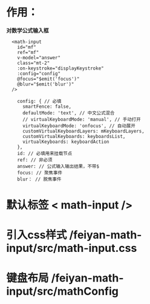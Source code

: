 # 作用：
  **对数学公式输入框**
```
  <math-input
    id="mf"
    ref="mf"
    v-model="answer"
    class="mt-2"
    :on-keystroke="displayKeystroke"
    :config="config"
    @focus="$emit('focus')"
    @blur="$emit('blur')"
  />
```
```
    config: { // 必填
      smartFence: false,
      defaultMode: 'text', // 中文公式混合
      // virtualKeyboardMode: 'manual', // 手动打开
      virtualKeyboardMode: 'onfocus', // 自动展开
      customVirtualKeyboardLayers: mKeyboardLayers,
      customVirtualKeyboards: keyboardsList,
      virtualKeyboards: keyboardAction
    },
    id: // 必填用来挂载节点
    ref: // 非必须
    answer: // 公式输入输出结果，不带$
    focus: // 聚焦事件
    blur： // 脱焦事件
```

# 默认标签 < math-input />
# 引入css样式 /feiyan-math-input/src/math-input.css
# 键盘布局 /feiyan-math-input/src/mathConfig
